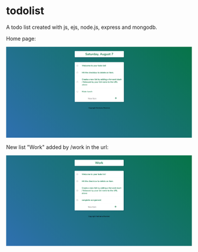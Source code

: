 # todolist
A todo list created with js, ejs, node.js, express and mongodb.

Home page:

<img src="./home-page-screenshot.PNG"> 

New list "Work" added by /work in the url:

<img src="./work-page-screenshot.PNG">
